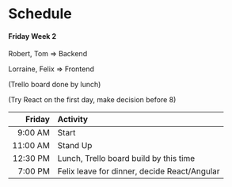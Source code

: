 # Schedule

#### Friday Week 2

Robert, Tom => Backend

Lorraine, Felix => Frontend

(Trello board done by lunch)

(Try React on the first day, make decision before 8)


| Friday   | Activity
|---------:|:--------------------------------------
|  9:00 AM | Start
| 11:00 AM | Stand Up
| 12:30 PM | Lunch, Trello board build by this time
|  7:00 PM | Felix leave for dinner, decide React/Angular